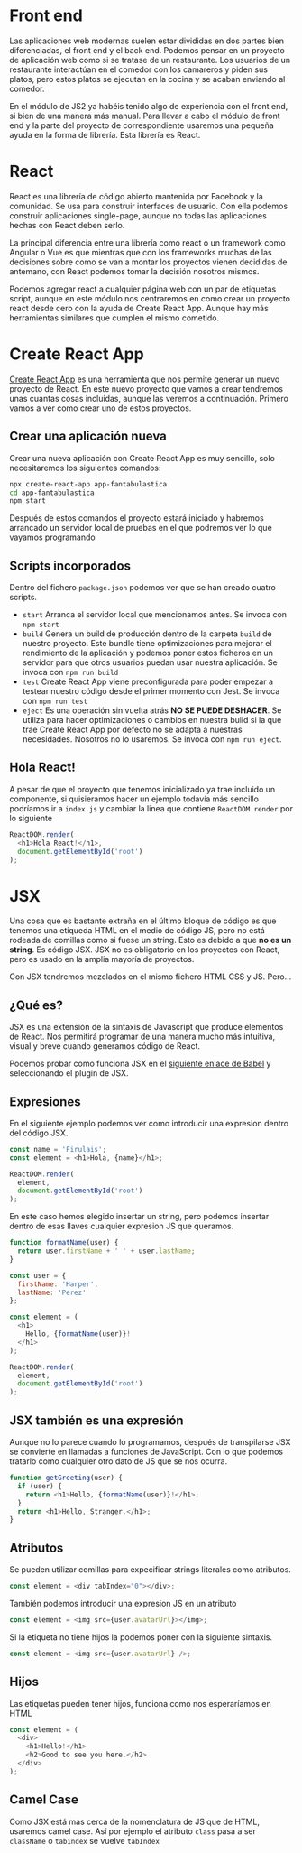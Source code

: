 # Front end

Las aplicaciones web modernas suelen estar divididas en dos partes bien diferenciadas, el front end y el back end. Podemos pensar en un proyecto de aplicación web como si se tratase de un restaurante. Los usuarios de un restaurante interactúan en el comedor con los camareros y piden sus platos, pero estos platos se ejecutan en la cocina y se acaban enviando al comedor.

En el módulo de JS2 ya habéis tenido algo de experiencia con el front end, si bien de una manera más manual. Para llevar a cabo el módulo de front end y la parte del proyecto de correspondiente usaremos una pequeña ayuda en la forma de librería. Esta librería es React.

# React

React es una librería de código abierto mantenida por Facebook y la comunidad. Se usa para construir interfaces de usuario. Con ella podemos construir aplicaciones single-page, aunque no todas las aplicaciones hechas con React deben serlo.

La principal diferencia entre una librería como react o un framework como Angular o Vue es que mientras que con los frameworks muchas de las decisiones sobre como se van a montar los proyectos vienen decididas de antemano, con React podemos tomar la decisión nosotros mismos.

Podemos agregar react a cualquier página web con un par de etiquetas script, aunque en este módulo nos centraremos en como crear un proyecto react desde cero con la ayuda de Create React App. Aunque hay más herramientas similares que cumplen el mismo cometido.

# Create React App

[Create React App](https://create-react-app.dev/) es una herramienta que nos permite generar un nuevo proyecto de React. En este nuevo proyecto que vamos a crear tendremos unas cuantas cosas incluidas, aunque las veremos a continuación. Primero vamos a ver como crear uno de estos proyectos.

## Crear una aplicación nueva

Crear una nueva aplicación con Create React App es muy sencillo, solo necesitaremos los siguientes comandos:


```zsh
npx create-react-app app-fantabulastica
cd app-fantabulastica
npm start
```

Después de estos comandos el proyecto estará iniciado y habremos arrancado un servidor local de pruebas en el que podremos ver lo que vayamos programando

## Scripts incorporados

Dentro del fichero `package.json` podemos ver que se han creado cuatro scripts.

- `start` Arranca el servidor local que mencionamos antes. Se invoca con `npm start`
- `build` Genera un build de producción dentro de la carpeta `build` de nuestro proyecto. Este bundle tiene optimizaciones para mejorar el rendimiento de la aplicación y podemos poner estos ficheros en un servidor para que otros usuarios puedan usar nuestra aplicación. Se invoca con `npm run build`
- `test` Create React App viene preconfigurada para poder empezar a testear nuestro código desde el primer momento con Jest. Se invoca con `npm run test`
- `eject` Es una operación sin vuelta atrás **NO SE PUEDE DESHACER**. Se utiliza para hacer optimizaciones o cambios en nuestra build si la que trae Create React App por defecto no se adapta a nuestras necesidades. Nosotros no lo usaremos. Se invoca con `npm run eject`.

## Hola React!

A pesar de que el proyecto que tenemos inicializado ya trae incluido un componente, si quisieramos hacer un ejemplo todavía más sencillo podríamos ir a `index.js` y cambiar la linea que contiene `ReactDOM.render` por lo siguiente

```js
ReactDOM.render(
  <h1>Hola React!</h1>,
  document.getElementById('root')
);
```

# JSX

Una cosa que es bastante extraña en el último bloque de código es que tenemos una etiqueda HTML en el medio de código JS, pero no está rodeada de comillas como si fuese un string. Esto es debido a que **no es un string**. Es código JSX. JSX no es obligatorio en los proyectos con React, pero es usado en la amplia mayoría de proyectos.

Con JSX tendremos mezclados en el mismo fichero HTML CSS y JS. Pero...

## ¿Qué es?

JSX es una extensión de la sintaxis de Javascript que produce elementos de React. Nos permitirá programar de una manera mucho más intuitiva, visual y breve cuando generamos código de React.

Podemos probar como funciona JSX en el [siguiente enlace de Babel](https://babeljs.io/repl) y seleccionando el plugin de JSX.

## Expresiones

En el siguiente ejemplo podemos ver como introducir una expresion dentro del código JSX.

```js
const name = 'Firulais';
const element = <h1>Hola, {name}</h1>;

ReactDOM.render(
  element,
  document.getElementById('root')
);
```

En este caso hemos elegido insertar un string, pero podemos insertar dentro de esas llaves cualquier expresion JS que queramos.

```js
function formatName(user) {
  return user.firstName + ' ' + user.lastName;
}

const user = {
  firstName: 'Harper',
  lastName: 'Perez'
};

const element = (
  <h1>
    Hello, {formatName(user)}!
  </h1>
);

ReactDOM.render(
  element,
  document.getElementById('root')
);
```
## JSX también es una expresión

Aunque no lo parece cuando lo programamos, después de transpilarse JSX se convierte en llamadas a funciones de JavaScript. Con lo que podemos tratarlo como cualquier otro dato de JS que se nos ocurra.

```js
function getGreeting(user) {
  if (user) {
    return <h1>Hello, {formatName(user)}!</h1>;
  }
  return <h1>Hello, Stranger.</h1>;
}
```

## Atributos

Se pueden utilizar comillas para expecificar strings literales como atributos.

```js
const element = <div tabIndex="0"></div>;
```

También podemos introducir una expresion JS en un atributo

```js
const element = <img src={user.avatarUrl}></img>;
```

Si la etiqueta no tiene hijos la podemos poner con la siguiente sintaxis.

```js
const element = <img src={user.avatarUrl} />;
```

## Hijos

Las etiquetas pueden tener hijos, funciona como nos esperaríamos en HTML

```js
const element = (
  <div>
    <h1>Hello!</h1>
    <h2>Good to see you here.</h2>
  </div>
);
```

## Camel Case

Como JSX está mas cerca de la nomenclatura de JS que de HTML, usaremos camel case. Así por ejemplo el atributo `class` pasa a ser  `className` o `tabindex` se vuelve `tabIndex`